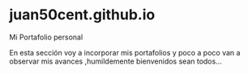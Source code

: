 # juan50cent.github.io
Mi Portafolio personal

En esta sección voy a incorporar mis portafolios y poco a poco van a observar mis avances ,humildemente bienvenidos sean todos...
